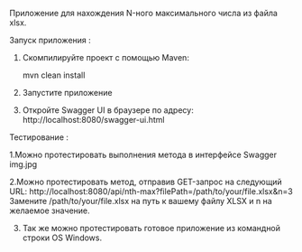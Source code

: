 Приложение для нахождения N-ного максимального числа из файла xlsx.

Запуск приложения :

1. Скомпилируйте проект с помощью Maven:

   mvn clean install
   
2. Запустите приложение
3. Откройте Swagger UI в браузере по адресу: http://localhost:8080/swagger-ui.html

Тестирование :

1.Можно протестировать выполнения метода в интерфейсе Swagger
img.jpg

2.Можно протестировать метод, отправив GET-запрос на следующий URL:
http://localhost:8080/api/nth-max?filePath=/path/to/your/file.xlsx&n=3
Замените /path/to/your/file.xlsx на путь к вашему файлу XLSX и n на желаемое значение.

3. Так же можно протестировать готовое приложение из командной строки OS Windows.
   
   
